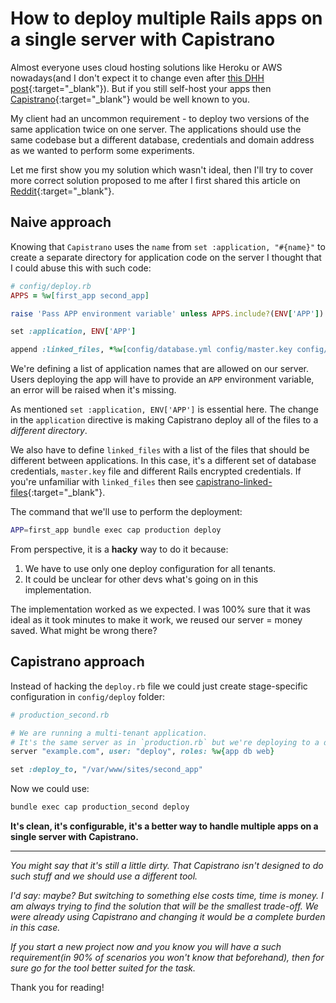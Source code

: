 # How to deploy multiple Rails apps on a single server with Capistrano

Almost everyone uses cloud hosting solutions like Heroku or AWS nowadays(and I don't expect it to change even after [this DHH post](https://world.hey.com/dhh/why-we-re-leaving-the-cloud-654b47e0){:target="_blank"}). But if you still self-host your apps then [Capistrano](https://github.com/capistrano/capistrano){:target="_blank"} would be well known to you.

My client had an uncommon requirement - to deploy two versions of the same application twice on one server. The applications should use the same codebase but a different database, credentials and domain address as we wanted to perform some experiments.

Let me first show you my solution which wasn't ideal, then I'll try to cover more correct solution proposed to me after I first shared this article on [Reddit](https://www.reddit.com/r/ruby/comments/zboed1){:target="_blank"}.

## Naive approach

Knowing that `Capistrano` uses the `name` from `set :application, "#{name}"` to create a separate directory for application code on the server I thought that I could abuse this with such code:
```ruby
# config/deploy.rb
APPS = %w[first_app second_app]

raise 'Pass APP environment variable' unless APPS.include?(ENV['APP'])

set :application, ENV['APP']

append :linked_files, *%w[config/database.yml config/master.key config/credentials.yml.enc]
```

We're defining a list of application names that are allowed on our server. Users deploying the app will have to provide an `APP` environment variable, an error will be raised when it's missing.

As mentioned `set :application, ENV['APP']` is essential here. The change in the `application` directive is making Capistrano deploy all of the files to a *different directory*.

We also have to define `linked_files` with a list of the files that should be different between applications. In this case, it's a different set of database credentials, `master.key` file and different Rails encrypted credentials. If you're unfamiliar with `linked_files` then see [capistrano-linked-files](https://github.com/runar/capistrano-linked-files){:target="_blank"}.

The command that we'll use to perform the deployment:
```sh
APP=first_app bundle exec cap production deploy
```

From perspective, it is a **hacky** way to do it because:
1. We have to use only one deploy configuration for all tenants.
2. It could be unclear for other devs what's going on in this implementation.

The implementation worked as we expected. I was 100% sure that it was ideal as it took minutes to make it work, we reused our server = money saved. What might be wrong there?

## Capistrano approach

Instead of hacking the `deploy.rb` file we could just create stage-specific configuration in `config/deploy` folder:
```ruby
# production_second.rb

# We are running a multi-tenant application.
# It's the same server as in `production.rb` but we're deploying to a different directory.
server "example.com", user: "deploy", roles: %w{app db web}

set :deploy_to, "/var/www/sites/second_app"
```

Now we could use:
```sh
bundle exec cap production_second deploy
```

**It's clean, it's configurable, it's a better way to handle multiple apps on a single server with Capistrano.**

***

*You might say that it's still a little dirty. That Capistrano isn't designed to do such stuff and we should use a different tool.*

*I'd say: maybe? But switching to something else costs time, time is money. I am always trying to find the solution that will be the smallest trade-off. We were already using Capistrano and changing it would be a complete burden in this case.*

*If you start a new project now and you know you will have a such requirement(in 90% of scenarios you won't know that beforehand), then for sure go for the tool better suited for the task.*

<p class="centered">
Thank you for reading!
</p>

